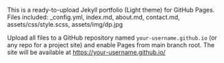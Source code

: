 This is a ready-to-upload Jekyll portfolio (Light theme) for GitHub Pages.
Files included: _config.yml, index.md, about.md, contact.md, assets/css/style.scss, assets/img/dp.jpg

Upload all files to a GitHub repository named `your-username.github.io` (or any repo for a project site) and enable Pages from main branch root. The site will be available at https://your-username.github.io/
